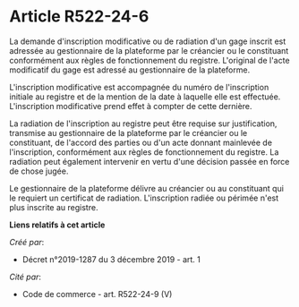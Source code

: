 # Article R522-24-6

La demande d'inscription modificative ou de radiation d'un gage inscrit est adressée au gestionnaire de la plateforme par le
créancier ou le constituant conformément aux règles de fonctionnement du registre. L'original de l'acte modificatif du gage
est adressé au gestionnaire de la plateforme.

L'inscription modificative est accompagnée du numéro de l'inscription initiale au registre et de la mention de la date à
laquelle elle est effectuée. L'inscription modificative prend effet à compter de cette dernière.

La radiation de l'inscription au registre peut être requise sur justification, transmise au gestionnaire de la plateforme par
le créancier ou le constituant, de l'accord des parties ou d'un acte donnant mainlevée de l'inscription, conformément aux
règles de fonctionnement du registre. La radiation peut également intervenir en vertu d'une décision passée en force de chose
jugée.

Le gestionnaire de la plateforme délivre au créancier ou au constituant qui le requiert un certificat de radiation.
L'inscription radiée ou périmée n'est plus inscrite au registre.

**Liens relatifs à cet article**

_Créé par_:

  - Décret n°2019-1287 du 3 décembre 2019 - art. 1

_Cité par_:

  - Code de commerce - art. R522-24-9 (V)
